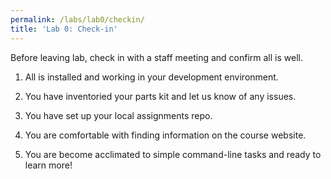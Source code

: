 ```yaml
---
permalink: /labs/lab0/checkin/
title: 'Lab 0: Check-in'
---
```


Before leaving lab, check in with a staff meeting and confirm all is well.

1. All is installed and working in your development environment.

2. You have inventoried your parts kit and let us know of any issues.

3. You have set up your local assignments repo.

4. You are comfortable with finding information on the course website.

5. You are become acclimated to simple command-line tasks and ready to learn more!
